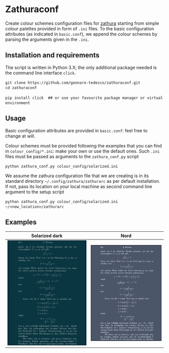 # Zathuraconf
Create colour schemes configuration files for [zathura](https://pwmt.org/projects/zathura/) starting from simple colour palettes provided in form of `.ini` files. To the basic configuration attributes (as indicated in `basic.conf`), we append the colour schemes by parsing the arguments given in the `.ini`.

## Installation and requirements
The script is written in Python 3.X; the only additional package needed is the command line interface `click`.  
```
git clone https://github.com/gennaro-tedesco/zathuraconf.git 
cd zathuraconf

pip install click  ## or use your favourite package manager or virtual environment
```

## Usage
Basic configuration attributes are provided in `basic.conf`: feel free to change at will. 

Colour schemes must be provided following the examples that you can find in `colour_config/*.ini`: make your own or use the default ones. Such `.ini` files must be passed as arguments to the `zathura_conf.py` script 
```
python zathura_conf.py colour_config/solarized.ini 
```
We assume the zathura configuration file that we are creating is in its standard directory `~/.config/zathura/zathurarc` as per default installation. If not, pass its location on your local machine as second command line argument to the setup script
```
python zathura_conf.py colour_config/solarized.ini ~/<new_location>/zathurarc
```

## Examples
Solarized dark             |  Nord
:-------------------------:|:-------------------------:
![solarized](https://github.com/gennaro-tedesco/zathuraconf/blob/master/examples/solarized.png)  |  ![nord](https://github.com/gennaro-tedesco/zathuraconf/blob/master/examples/nord.png)


